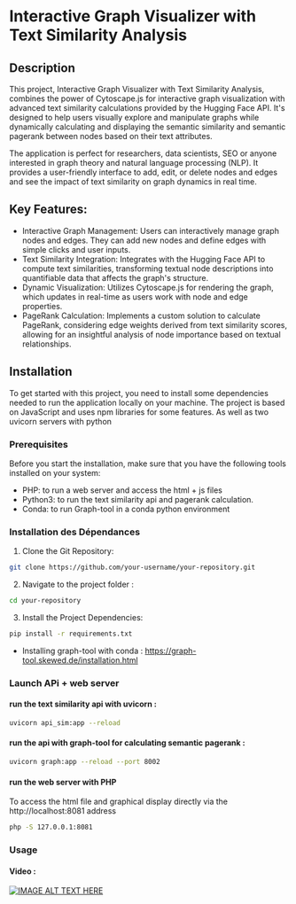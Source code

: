 # Interactive Graph Visualizer with Text Similarity Analysis

## Description

This project, Interactive Graph Visualizer with Text Similarity Analysis, combines the power of Cytoscape.js for interactive graph visualization with advanced text similarity calculations provided by the Hugging Face API. It's designed to help users visually explore and manipulate graphs while dynamically calculating and displaying the semantic similarity and semantic pagerank between nodes based on their text attributes.

The application is perfect for researchers, data scientists, SEO or anyone interested in graph theory and natural language processing (NLP). It provides a user-friendly interface to add, edit, or delete nodes and edges and see the impact of text similarity on graph dynamics in real time.

## Key Features:

- Interactive Graph Management: Users can interactively manage graph nodes and edges. They can add new nodes and define edges with simple clicks and user inputs.
- Text Similarity Integration: Integrates with the Hugging Face API to compute text similarities, transforming textual node descriptions into quantifiable data that affects the graph's structure.
- Dynamic Visualization: Utilizes Cytoscape.js for rendering the graph, which updates in real-time as users work with node and edge properties.
- PageRank Calculation: Implements a custom solution to calculate PageRank, considering edge weights derived from text similarity scores, allowing for an insightful analysis of node importance based on textual relationships.

## Installation

To get started with this project, you need to install some dependencies needed to run the application locally on your machine. The project is based on JavaScript and uses npm libraries for some features. As well as two uvicorn servers with python

### Prerequisites
Before you start the installation, make sure that you have the following tools installed on your system:

- PHP: to run a web server and access the html + js files
- Python3: to run the text similarity api and pagerank calculation.
- Conda: to run Graph-tool in a conda python environment

### Installation des Dépendances

1. Clone the Git Repository:
```bash
git clone https://github.com/your-username/your-repository.git
```
2. Navigate to the project folder :
```bash
cd your-repository 
```

3. Install the Project Dependencies:

```bash
pip install -r requirements.txt
```

- Installing graph-tool with conda : 
https://graph-tool.skewed.de/installation.html

### Launch APi + web server

#### run the text similarity api with uvicorn : 

```bash
uvicorn api_sim:app --reload
```

#### run the api with graph-tool for calculating semantic pagerank : 

```bash
uvicorn graph:app --reload --port 8002
```

#### run the web server with PHP

To access the html file and graphical display directly via the http://localhost:8081 address

```bash
php -S 127.0.0.1:8081
```

### Usage

#### Video :
[![IMAGE ALT TEXT HERE](https://img.youtube.com/vi/xAPdOWllT5E/0.jpg)](https://www.youtube.com/watch?v=xAPdOWllT5E)

